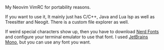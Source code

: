 My Neovim VimRC for portability reasons.

If you want to use it, It mainly just has C/C++, Java and Lua lsp as well as Treesitter and Neogit. There is a custom file explorer as well.

If weird special characters show up, then you have to download [Nerd Fonts](https://www.nerdfonts.com/font-downloads) and configure your terminal emulator to use that font. I used [JetBrains Mono](https://github.com/ryanoasis/nerd-fonts/tree/master/patched-fonts/JetBrainsMono), but you can use any font you want.
